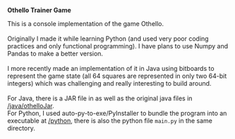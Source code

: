 **Othello Trainer Game**

This is a console implementation of the game Othello.
<br><br>
Originally I made it while learning Python (and used very poor coding practices and only functional programming). I have plans to use Numpy and Pandas to make a better version.
<br><br>
I more recently made an implementation of it in Java using bitboards to represent the game state (all 64 squares are represented in only two 64-bit integers) which was challenging and really interesting to build around.
<br><br>
For Java, there is a JAR file in as well as the original java files in [/java/othelloJar](/java/othelloJar).
<br>
For Python, I used auto-py-to-exe/PyInstaller to bundle the program into an executable at [/python](/python), there is also the python file `main.py` in the same directory.
